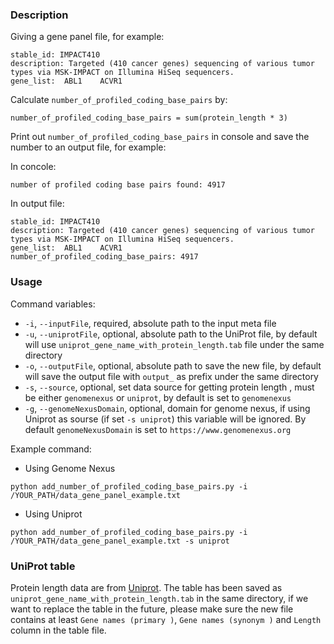### Description
Giving a gene panel file, for example:
```
stable_id: IMPACT410
description: Targeted (410 cancer genes) sequencing of various tumor types via MSK-IMPACT on Illumina HiSeq sequencers.
gene_list:	ABL1	ACVR1
```
Calculate `number_of_profiled_coding_base_pairs` by:
```
number_of_profiled_coding_base_pairs = sum(protein_length * 3)
```
Print out `number_of_profiled_coding_base_pairs` in console and save the number to an output file, for example:

In concole:
```
number of profiled coding base pairs found: 4917
```
In output file:
```
stable_id: IMPACT410
description: Targeted (410 cancer genes) sequencing of various tumor types via MSK-IMPACT on Illumina HiSeq sequencers.
gene_list:	ABL1	ACVR1
number_of_profiled_coding_base_pairs: 4917
```

### Usage
Command variables:
- `-i`, `--inputFile`, required, absolute path to the input meta file
- `-u`, `--uniprotFile`, optional, absolute path to the UniProt file, by default will use `uniprot_gene_name_with_protein_length.tab` file under the same directory
- `-o`, `--outputFile`, optional, absolute path to save the new file, by default will save the output file with `output_` as prefix under the same directory
- `-s`, `--source`, optional, set data source for getting protein length , must be either `genomenexus` or `uniprot`, by default is set to `genomenexus`
- `-g`, `--genomeNexusDomain`, optional, domain for genome nexus, if using Uniprot as sourse (if set `-s uniprot`) this variable will be ignored. By default `genomeNexusDomain` is set to `https://www.genomenexus.org`

Example command:
- Using Genome Nexus
```
python add_number_of_profiled_coding_base_pairs.py -i /YOUR_PATH/data_gene_panel_example.txt
```
- Using Uniprot
```
python add_number_of_profiled_coding_base_pairs.py -i /YOUR_PATH/data_gene_panel_example.txt -s uniprot
```

### UniProt table
Protein length data are from [Uniprot](https://www.uniprot.org/uniprot/?query=reviewed:yes%20taxonomy:9606). The table has been saved as `uniprot_gene_name_with_protein_length.tab` in the same directory, if we want to replace the table in the future, please make sure the new file contains at least `Gene names (primary )`, `Gene names (synonym )` and `Length` column in the table file.